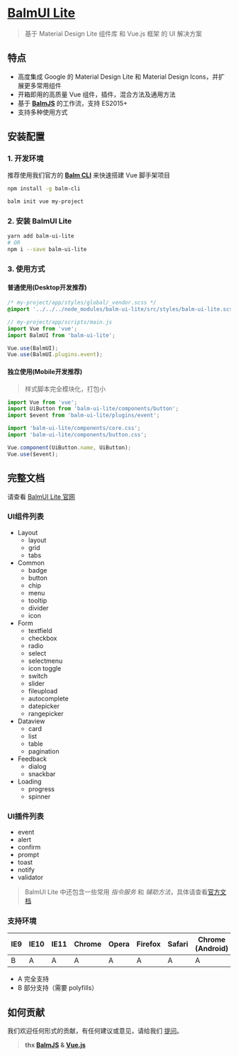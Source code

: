 # [BalmUI Lite](http://balmjs.com/ui-vue-lite/)
> 基于 Material Design Lite 组件库 和 Vue.js 框架 的 UI 解决方案

## 特点

- 高度集成 Google 的 Material Design Lite 和 Material Design Icons，并扩展更多常用组件
- 开箱即用的高质量 Vue 组件，插件，混合方法及通用方法
- 基于 __[BalmJS](http://balmjs.com/)__ 的工作流，支持 ES2015+
- 支持多种使用方式

## 安装配置

### 1. 开发环境

推荐使用我们官方的 __[Balm CLI](https://github.com/balmjs/balm-cli)__ 来快速搭建 Vue 脚手架项目

```sh
npm install -g balm-cli

balm init vue my-project
```

### 2. 安装 BalmUI Lite

```sh
yarn add balm-ui-lite
# OR
npm i --save balm-ui-lite
```

### 3. 使用方式

#### 普通使用(Desktop开发推荐)

```css
/* my-project/app/styles/global/_vendor.scss */
@import '../../../node_modules/balm-ui-lite/src/styles/balm-ui-lite.scss';
```

```js
// my-project/app/scripts/main.js
import Vue from 'vue';
import BalmUI from 'balm-ui-lite';

Vue.use(BalmUI);
Vue.use(BalmUI.plugins.event);
```

#### 独立使用(Mobile开发推荐)
> 样式脚本完全模块化，打包小

```js
import Vue from 'vue';
import UiButton from 'balm-ui-lite/components/button';
import $event from 'balm-ui-lite/plugins/event';

import 'balm-ui-lite/components/core.css';
import 'balm-ui-lite/components/button.css';

Vue.component(UiButton.name, UiButton);
Vue.use($event);
```

## 完整文档

请查看 [BalmUI Lite 官网](http://balmjs.com/ui-vue-lite/)

### UI组件列表

- Layout
    - layout
    - grid
    - tabs
- Common
    - badge
    - button
    - chip
    - menu
    - tooltip
    - divider
    - icon
- Form
    - textfield
    - checkbox
    - radio
    - select
    - selectmenu
    - icon toggle
    - switch
    - slider
    - fileupload
    - autocomplete
    - datepicker
    - rangepicker
- Dataview
    - card
    - list
    - table
    - pagination
- Feedback
    - dialog
    - snackbar
- Loading
    - progress
    - spinner

### UI插件列表

- event
- alert
- confirm
- prompt
- toast
- notify
- validator

> BalmUI Lite 中还包含一些常用 _指令服务_ 和 _辅助方法_，具体请查看[官方文档](http://balmjs.com/ui-vue-lite/)

### 支持环境

| IE9 | IE10 | IE11 | Chrome | Opera | Firefox | Safari | Chrome (Android) | Mobile Safari |
|-----|------|------|--------|-------|---------|--------|------------------|---------------|
| B   | A    | A    | A      | A     | A       | A      | A                | A             |

- A 完全支持
- B 部分支持（需要 polyfills）

## 如何贡献

我们欢迎任何形式的贡献，有任何建议或意见，请给我们 [提问](https://github.com/balmjs/ui-vue-lite/issues)。


> __thx [BalmJS](http://balmjs.com/) & [Vue.js](https://vuejs.org/)__
